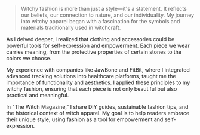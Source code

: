 <blockquote><p>Witchy fashion is more than just a style—it's a statement. It reflects our beliefs, our connection to nature, and our individuality. My journey into witchy apparel began with a fascination for the symbols and materials traditionally used in witchcraft.</p></blockquote><p>As I delved deeper, I realized that clothing and accessories could be powerful tools for self-expression and empowerment. Each piece we wear carries meaning, from the protective properties of certain stones to the colors we choose.&nbsp;</p><p>My experience with companies like JawBone and FitBit, where I integrated advanced tracking solutions into healthcare platforms, taught me the importance of functionality and aesthetics. I applied these principles to my witchy fashion, ensuring that each piece is not only beautiful but also practical and meaningful.</p><p>In "The Witch Magazine," I share DIY guides, sustainable fashion tips, and the historical context of witch apparel. My goal is to help readers embrace their unique style, using fashion as a tool for empowerment and self-expression.</p>
